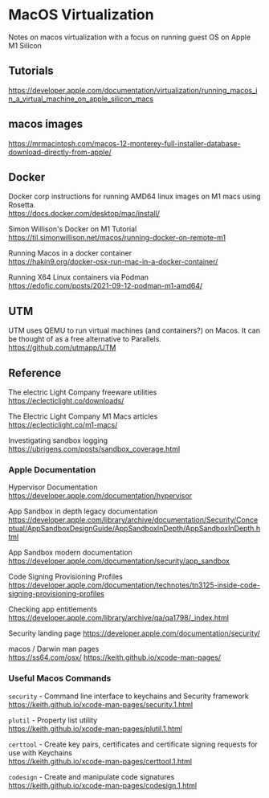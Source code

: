 # MacOS Virtualization
Notes on macos virtualization with a focus on running guest OS on Apple M1 Silicon

## Tutorials
https://developer.apple.com/documentation/virtualization/running_macos_in_a_virtual_machine_on_apple_silicon_macs
## macos images
https://mrmacintosh.com/macos-12-monterey-full-installer-database-download-directly-from-apple/

## Docker
Docker corp instructions for running AMD64 linux images on M1 macs using Rosetta.  
https://docs.docker.com/desktop/mac/install/

Simon Willison's Docker on M1 Tutorial  
https://til.simonwillison.net/macos/running-docker-on-remote-m1

Running Macos in a docker container  
https://hakin9.org/docker-osx-run-mac-in-a-docker-container/

Running X64 Linux containers via Podman  
https://edofic.com/posts/2021-09-12-podman-m1-amd64/

## UTM
UTM uses QEMU to run virtual machines (and containers?) on Macos. It can be thought of as a free alternative to Parallels.
https://github.com/utmapp/UTM

## Reference

The electric Light Company freeware utilities  
https://eclecticlight.co/downloads/

The Electric Light Company M1 Macs articles  
https://eclecticlight.co/m1-macs/

Investigating sandbox logging  
https://ubrigens.com/posts/sandbox_coverage.html

### Apple Documentation
Hypervisor Documentation  
https://developer.apple.com/documentation/hypervisor

App Sandbox in depth legacy documentation  
https://developer.apple.com/library/archive/documentation/Security/Conceptual/AppSandboxDesignGuide/AppSandboxInDepth/AppSandboxInDepth.html

App Sandbox modern documentation  
https://developer.apple.com/documentation/security/app_sandbox

Code Signing Provisioning Profiles  
https://developer.apple.com/documentation/technotes/tn3125-inside-code-signing-provisioning-profiles

Checking app entitlements  
https://developer.apple.com/library/archive/qa/qa1798/_index.html

Security landing page 
https://developer.apple.com/documentation/security/

macos / Darwin man pages  
https://ss64.com/osx/
https://keith.github.io/xcode-man-pages/

### Useful Macos Commands
`security` - Command line interface to keychains and Security framework  
https://keith.github.io/xcode-man-pages/security.1.html

`plutil` - Property list utility  
https://keith.github.io/xcode-man-pages/plutil.1.html

`certtool` - Create key pairs, certificates and certificate signing requests for use with Keychains  
https://keith.github.io/xcode-man-pages/certtool.1.html

`codesign` - Create and manipulate code signatures  
https://keith.github.io/xcode-man-pages/codesign.1.html
